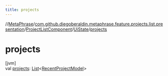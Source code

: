 ```yaml
---
title: projects
---
```

//[MetaPhrase](../../../../index.html)/[com.github.diegoberaldin.metaphrase.feature.projects.list.presentation](../../index.html)/[ProjectListComponent](../index.html)/[UiState](index.html)/[projects](projects.html)



# projects



[jvm]\
val [projects](projects.html): [List](https://kotlinlang.org/api/latest/jvm/stdlib/kotlin.collections/-list/index.html)&lt;[RecentProjectModel](../../../com.github.diegoberaldin.metaphrase.domain.project.data/-recent-project-model/index.html)&gt;




